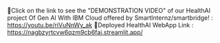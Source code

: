 🔗Click on the link to see the "DEMONSTRATION VIDEO" of our HealthAI project Of Gen AI With IBM Cloud offered by SmartInternz/smartbridge! : https://youtu.be/riVuNnWy_ak
🔗Deployed HealthAI WebApp Link : https://nagbzyrtcvw6qzm9cb6faj.streamlit.app/
